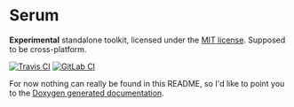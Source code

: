 # Serum
**Experimental** standalone toolkit, licensed under the [MIT license](./COPYING.md). Supposed to be cross-platform.

[![Travis CI](https://travis-ci.org/icecubetray/serum.svg?branch=master)](https://travis-ci.org/icecubetray/serum)
[![GitLab CI](https://gitlab.com/icecubetray/serum/badges/rewrite/pipeline.svg)](https://gitlab.com/icecubetray/serum/commits/rewrite)

For now nothing can really be found in this README, so I'd like to point you to the [Doxygen generated documentation](docs/index.html).
